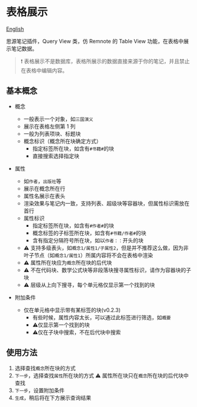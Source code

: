 # 表格展示

[English](./README_en_US.md)

思源笔记插件，Query View 类，仿 Remnote 的 Table View 功能，在表格中展示笔记数据。

> ❗ 表格展示不是数据库，表格所展示的数据直接来源于你的笔记，并且禁止在表格中编辑内容。

## 基本概念

- 概念
  - 一般表示一个对象，如`三国演义`
  - 展示在表格左侧第 1 列
  - 一般为列表项块、标题块
  - 概念标识（概念所在块确定方式）
    - 指定标签所在块，如含有`#书籍#`的块
    - 直接搜索选择指定块
- 属性
  - 如`作者`，`出版社`等
  - 展示在概念所在行
  - 属性名展示在表头
  - 渲染效果与笔记内一致，支持列表、超级块等容器块，但属性标识需放在首行
  - 属性标识
    - 指定标签所在块，如含有`#作者#`的块
    - 概念标签的子标签所在块，如含有`#书籍/作者#`的块
    - 含有指定分隔符号所在块，如以`作者：：`开头的块
  - ⚠️ 支持多级表头，如`概念1/属性1/子属性2`，但是并不推荐这么做，因为非叶子节点（如`概念1/属性1`）所属内容将不会在表格中渲染
  - ⚠️ 属性所在块应为`概念`所在块的后代块
  - ⚠️ 不在代码块、数学公式块等非段落块搜寻属性标识，请作为容器块的子块
  - ⚠️ 层级从上向下搜寻，每个单元格仅显示第一个找到的块


- 附加条件
  - 仅在单元格中显示带有某标签的块(v0.2.3)
    - 有些时候，属性内容太长，可以通过此标签进行筛选，如`概要`
    - ⚠️仅显示第一个找到的块
    - ⚠️仅在子块中搜索，不在后代块中搜索

## 使用方法

1. 选择查找`概念`所在块的方式
2. `下一步`，选择查找`属性`所在块的方式
   ⚠️ 属性所在块只在`概念`所在块的后代块中查找
3. `下一步`，设置附加条件
4. `生成`，稍后将在下方展示查询结果
